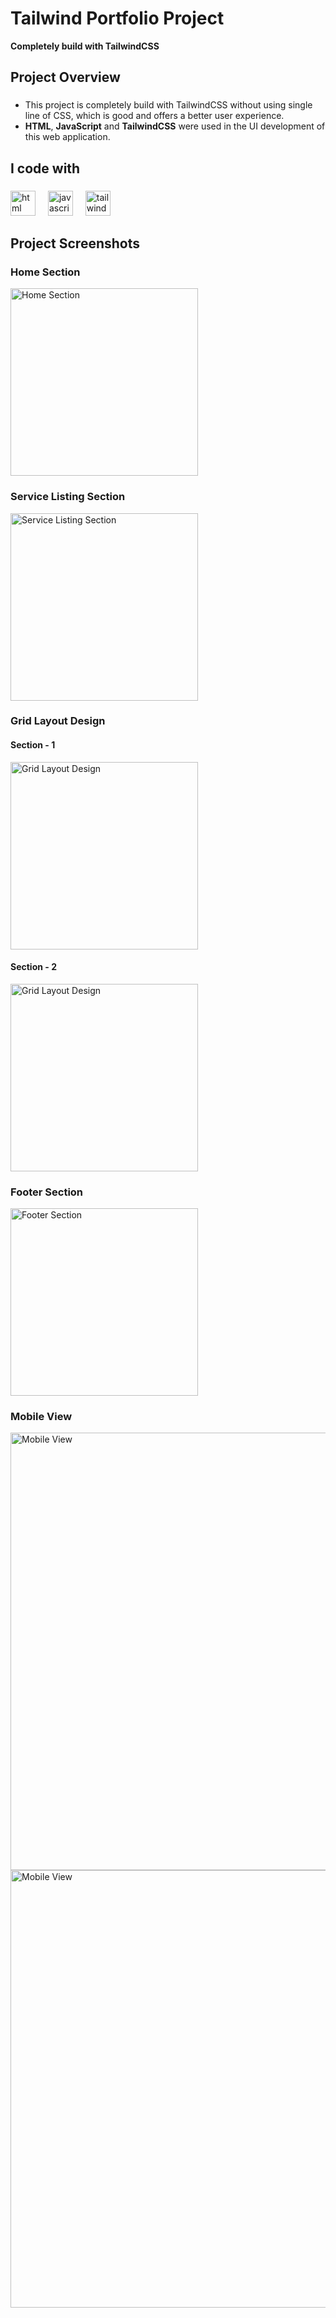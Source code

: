 <h1 align="left">Tailwind Portfolio Project</h1>
<b align="left">Completely build with TailwindCSS</b>

<h2 align="left">Project Overview</h2>

###

<p align="left">
  <ul>
    <li>This project is completely build with TailwindCSS without using single line of CSS, which is good and offers a better user experience.</li>
    <li><b>HTML</b>, <b>JavaScript</b> and <b>TailwindCSS</b> were used in the UI development of this web application.</li>
  </ul>
</p>

###

<h2 align="left">I code with</h2>

###

<div align="left">
  <img src="https://cdn.jsdelivr.net/gh/devicons/devicon/icons/html5/html5-original.svg" height="40" alt="html logo"  />
  <img width="12" />
  <img src="https://cdn.jsdelivr.net/gh/devicons/devicon/icons/javascript/javascript-original.svg" height="40" alt="javascript logo"  />
  <img width="12" />
  <img src="https://upload.wikimedia.org/wikipedia/commons/d/d5/Tailwind_CSS_Logo.svg" height="40" alt="tailwindcss logo"  />
</div>

###

<h2 align="left">Project Screenshots</h2>

###

<div align="left">
  <h3 align="left">Home Section</h3>
  <img src="https://github.com/HariBalaji96/Tailwind-Portfolio/assets/110282557/ea94695e-420e-44f8-ae0d-b1174c5bb58d" height="300" alt="Home Section"  />
  
  ###
  
  <h3 align="left">Service Listing Section</h3>
  <img src="https://github.com/HariBalaji96/Tailwind-Portfolio/assets/110282557/00e6e8f0-0bf0-4114-bbc7-7b9689abe614" height="300" alt="Service Listing Section">

  ###
  
   <h3 align="left">Grid Layout Design</h3>
    <h4 align="left">Section - 1</h4>
  <img src="https://github.com/HariBalaji96/Tailwind-Portfolio/assets/110282557/93c18e65-225e-4e65-9c00-aad2a4a7eea0" height="300" alt="Grid Layout Design">
  <h4 align="left">Section - 2</h4>
  <img src="https://github.com/HariBalaji96/Tailwind-Portfolio/assets/110282557/a7cb614f-9bb2-4ddc-898f-8d1148d859df" height="300" alt="Grid Layout Design">

  ###

  <h3 align="left">Footer Section</h3>
  <img src="https://github.com/HariBalaji96/Tailwind-Portfolio/assets/110282557/8650f0aa-528b-4661-be94-243853e45da9" height="300" alt="Footer Section">

  ###

  <h3 align="left">Mobile View</h3>
  <img src="https://github.com/HariBalaji96/Netflix-Clone/assets/110282557/91de64d8-790e-4c87-97bc-3fd19c6da17d" height="700" alt="Mobile View">
  <img src="https://github.com/HariBalaji96/Netflix-Clone/assets/110282557/312a4845-f09f-4375-bee0-ae74abd38bda" height="700" alt="Mobile View">


</div>

